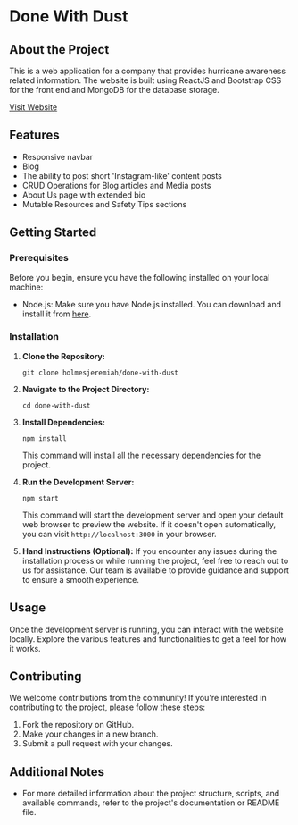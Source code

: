 # Done With Dust

## About the Project

This is a web application for a company that provides hurricane awareness related information.  The website is built using ReactJS and Bootstrap CSS for the front end and MongoDB for the database storage.

[Visit Website](https://flha.avacan.com)

## Features

- Responsive navbar
- Blog
- The ability to post short 'Instagram-like' content posts
- CRUD Operations for Blog articles and Media posts
- About Us page with extended bio
- Mutable Resources and Safety Tips sections


## Getting Started

### Prerequisites
Before you begin, ensure you have the following installed on your local machine:
- Node.js: Make sure you have Node.js installed. You can download and install it from [here](https://nodejs.org/).

### Installation
1. **Clone the Repository:**
   ```
   git clone holmesjeremiah/done-with-dust
   ```

2. **Navigate to the Project Directory:**
   ```
   cd done-with-dust
   ```

3. **Install Dependencies:**
   ```
   npm install
   ```
   This command will install all the necessary dependencies for the project.

4. **Run the Development Server:**
   ```
   npm start
   ```
   This command will start the development server and open your default web browser to preview the website. If it doesn't open automatically, you can visit `http://localhost:3000` in your browser.

5. **Hand Instructions (Optional):**
   If you encounter any issues during the installation process or while running the project, feel free to reach out to us for assistance. Our team is available to provide guidance and support to ensure a smooth experience.

## Usage
Once the development server is running, you can interact with the website locally. Explore the various features and functionalities to get a feel for how it works.

## Contributing
We welcome contributions from the community! If you're interested in contributing to the project, please follow these steps:
1. Fork the repository on GitHub.
2. Make your changes in a new branch.
3. Submit a pull request with your changes.

## Additional Notes
- For more detailed information about the project structure, scripts, and available commands, refer to the project's documentation or README file.
